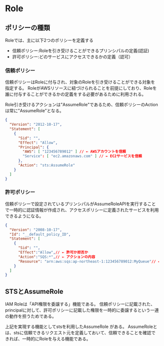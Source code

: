 # Role
## ポリシーの種類
Roleでは、主に以下2つのポリシーを定義する
- 信頼ポリシー:Roleを引き受けることができるプリンシパルの定義(認証)
- 許可ポリシー:どのサービスにアクセスできるかの定義（認可）

### 信頼ポリシー
信頼ポリシーはRoleに付与され、対象のRoleを引き受けることができる対象を指定する。
RoleがAWSリソースに紐づけられることを前提にしており、Roleを誰に付与することができるかの定義をする必要があるために利用される。

Role引き受けるアクションは"AssumeRole"であるため、信頼ポリシーのActionは常に"AssumeRole"となる。


```json
{
  "Version": "2012-10-17",
  "Statement": [
    {
      "Sid": "",
      "Effect": "Allow",
      "Principal": {
        "AWS": [ "123456789012" ] // ← AWSアカウントを信頼
        "Service": [ "ec2.amazonaws.com" ] // ← EC2サービスを信頼
      },
      "Action": "sts:AssumeRole"
    }
  ]
}
```

### 許可ポリシー
 信頼ポリシーで設定されているプリンシパルがAssumeRoleAPIを実行することで一時的に認証情報が作成され、アクセスポリシーに定義されたサービスを利用できるようになる。
```json
{
  "Version": "2008-10-17",
  "Id": "__default_policy_ID",
  "Statement": [
    {
      "Sid": "",
      "Effect":"Allow",// ← 許可か拒否か
      "Action":"SQS:*",// ← アクションの内容
      "Resource": "arn:aws:sqs:ap-northeast-1:123456789012:MyQueue"// ← アクションを実行できるリソース
    }
  ]
}
```

## STSとAssumeRole
IAM Roleは「API権限を委譲する」機能である。
信頼ポリシーに記載された、principalに対して、許可ポリシーに記載した権限を一時的に委譲するという一連の動作を担うためである。

上記を実現する機能としてstsを利用したAssumeRole がある。 
AssumeRoleとは、stsに信頼できるリクエスト元を定義しておいて、信頼できることを確認できれば、一時的にRoleを与える機能である。
